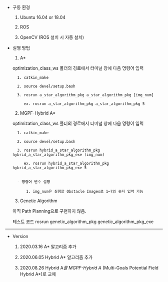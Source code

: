 
- 구동 환경 
	
	1. Ubuntu 16.04 or 18.04

	2. ROS

	3. OpenCV (ROS 설치 시 자동 설치)

- 실행 방법


	1. A*

	optimization_class_ws 폴더의 경로에서 터미널 창에 다음 명령어 입력

		1. catkin_make
	
		2. source devel/setup.bash

		3. rosrun a_star_algorithm_pkg a_star_algorithm_pkg [img_num]

		   ex. rosrun a_star_algorithm_pkg a_star_algorithm_pkg 5





	2. MGPF-Hybrid A*

	optimization_class_ws 폴더의 경로에서 터미널 창에 다음 명령어 입력

		1. catkin_make

		2. source devel/setup.bash

		3. rosrun hybrid_a_star_algorithm_pkg hybrid_a_star_algorithm_pkg_exe [img_num]

		   ex. rosrun hybrid_a_star_algorithm_pkg hybrid_a_star_algorithm_pkg_exe 5


		- 명령어 변수 설명

			1. img_num은 실행할 Obstacle Images로 1~7의 숫자 입력 가능




	3. Genetic Algorithm

	아직 Path Planning으로 구현하지 않음.

	테스트 코드 rosrun genetic_algorithm_pkg genetic_algorithm_pkg_exe


 -----------------------------------------------------

 - Version

	1. 2020.03.16 A* 알고리즘 추가

	2. 2020.06.05 Hybrid A* 알고리즘 추가

	3. 2020.08.26 Hybrid A*를 MGPF-Hybrid A* (Multi-Goals Potential Field Hybrid A*)로 교체


